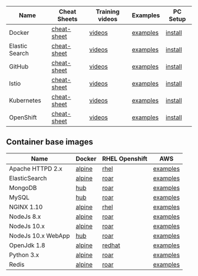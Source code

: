 

| Name | Cheat Sheets | Training videos | Examples | PC Setup | 
| --- | --- | --- | --- | --- |
| Docker | [cheat-sheet](https://www.docker.com/sites/default/files/Docker_CheatSheet_08.09.2016_0.pdf) | [videos]()  | [examples]()  | [install]() |
| Elastic Search | [cheat-sheet](http://elasticsearch-cheatsheet.jolicode.com/) | [videos]()  | [examples]()  | [install]() |
| GitHub | [cheat-sheet](https://services.github.com/on-demand/downloads/github-git-cheat-sheet.pdf) | [videos]()  | [examples]()  | [install]() |
| Istio | [cheat-sheet](https://istio.io/docs/reference/commands/istioctl/) | [videos]()  | [examples]()  | [install]() |
| Kubernetes | [cheat-sheet](https://kubernetes.io/docs/reference/kubectl/cheatsheet/) | [videos]()  | [examples]()  | [install](https://kubernetes.io/docs/tasks/tools/install-kubectl/#install-kubectl-binary-using-curl) |
| OpenShift | [cheat-sheet](http://design.jboss.org/redhatdeveloper/marketing/openshift_cheatsheet/cheatsheet/images/openshift_cheat_sheet_r3v1.pdf) | [videos]()  | [examples]()  | [install]() |
<!--
|  | [cheat-sheet]() | [videos]()  | [examples]()  | [install]() | 
|  | [cheat-sheet]() | [videos]()  | [examples]()  | [install]() | 
|  | [cheat-sheet]() | [videos]()  | [examples]()  | [install]() | 
-->


## Container base images

| Name | Docker | RHEL Openshift | AWS | 
| --- | --- | --- | --- |
| Apache HTTPD 2.x | [alpine](https://github.com/docker-library/httpd/blob/master/2.4/alpine/Dockerfile) | [rhel](https://access.redhat.com/containers/?tab=images&platform=docker#/registry.access.redhat.com/rhscl/httpd-24-rhel7)  | [examples]()  | [aws]() |
| ElasticSearch | [alpine](https://github.com/docker-library/elasticsearch/blob/master/5/alpine/Dockerfile) | [roar]()  | [examples]()  | [aws]() |
| MongoDB | [hub]() | [roar]()  | [examples]()  | [aws]() |
| MySQL | [hub]() | [roar]()  | [examples]()  | [aws]() |
| NGINX 1.10 | [alpine](https://github.com/nginxinc/docker-nginx/blob/master/mainline/alpine/Dockerfile) | [rhel](https://access.redhat.com/containers/?tab=images&platform=docker#/registry.access.redhat.com/rhscl/nginx-110-rhel7)  | [examples]()  | [aws]() |
| NodeJs 8.x | [alpine](https://github.com/nodejs/docker-node/blob/master/8/alpine/Dockerfile) | [roar](https://access.redhat.com/containers/?tab=images&platform=docker#/registry.access.redhat.com/rhoar-nodejs/nodejs-8)  | [examples]()  | [aws]() |
| NodeJs 10.x | [alpine](https://github.com/nodejs/docker-node/blob/master/10/alpine/Dockerfile) | [roar](https://access.redhat.com/containers/?tab=images&platform=docker#/registry.access.redhat.com/rhoar-nodejs/nodejs-10)  | [examples]()  | [aws]() |
| NodeJs 10.x WebApp | [hub]() | [roar](https://access.redhat.com/containers/?tab=overview#/registry.access.redhat.com/rhoar-nodejs-tech-preview/rhoar-nodejs-10-webapp)  | [examples]()  | [aws]() |
| OpenJdk 1.8 | [alpine](https://github.com/docker-library/openjdk/blob/master/8/jdk/alpine/Dockerfile) | [redhat](https://access.redhat.com/containers/?tab=images&platform=docker#/registry.access.redhat.com/redhat-openjdk-18/openjdk18-openshift)  | [examples]()  | [aws]() |
| Python 3.x | [alpine](https://github.com/docker-library/python/blob/master/3.7/alpine3.8/Dockerfile) | [roar]()  | [examples]()  | [aws]() |
| Redis | [alpine](https://github.com/docker-library/redis/blob/master/5.0/Dockerfile) | [roar](https://access.redhat.com/containers/?tab=images&platform=docker#/registry.access.redhat.com/rhscl/redis-32-rhel7)  | [examples]()  | [aws]() |

<!--
|  | [alpine]() | [roar]() | [examples]() | [aws]() |
|  | [alpine]() | [roar]() | [examples]() | [aws]() |
|  | [alpine]() | [roar]() | [examples]() | [aws]() |
-->
